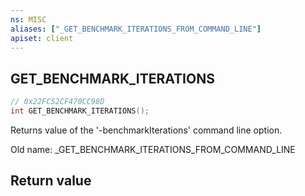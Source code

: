```yaml
---
ns: MISC
aliases: ["_GET_BENCHMARK_ITERATIONS_FROM_COMMAND_LINE"]
apiset: client
---
```

## GET_BENCHMARK_ITERATIONS

```c
// 0x22FC52CF470CC98D
int GET_BENCHMARK_ITERATIONS();
```

Returns value of the '-benchmarkIterations' command line option.

Old name: _GET_BENCHMARK_ITERATIONS_FROM_COMMAND_LINE


## Return value